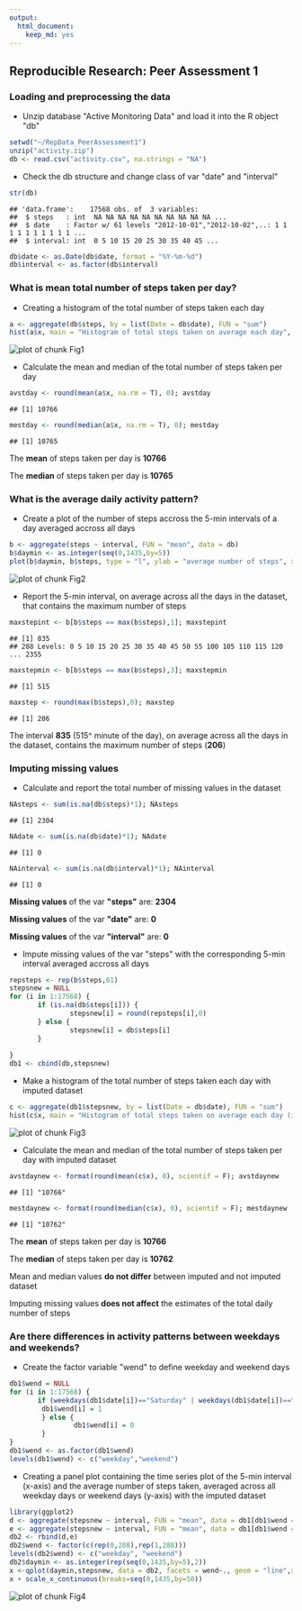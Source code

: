```yaml
---
output:
  html_document:
    keep_md: yes
---
```

## Reproducible Research: Peer Assessment 1

### Loading and preprocessing the data

* Unzip database "Active Monitoring Data" and load it into the R object "db"

```r
setwd("~/RepData_PeerAssessment1")
unzip("activity.zip")
db <- read.csv("activity.csv", na.strings = "NA")
```

* Check the db structure and change class of var "date" and "interval"

```r
str(db)
```

```
## 'data.frame':	17568 obs. of  3 variables:
##  $ steps   : int  NA NA NA NA NA NA NA NA NA NA ...
##  $ date    : Factor w/ 61 levels "2012-10-01","2012-10-02",..: 1 1 1 1 1 1 1 1 1 1 ...
##  $ interval: int  0 5 10 15 20 25 30 35 40 45 ...
```

```r
db$date <- as.Date(db$date, format = "%Y-%m-%d")
db$interval <- as.factor(db$interval)
```



### What is mean total number of steps taken per day?

* Creating a histogram of the total number of steps taken each day


```r
a <- aggregate(db$steps, by = list(Date = db$date), FUN = "sum")
hist(a$x, main = "Histogram of total steps taken on average each day", xlab = "total number of steps")
```

![plot of chunk Fig1](figure/Fig1.png) 


* Calculate the mean and median of the total number of steps taken per day

```r
avstday <- round(mean(a$x, na.rm = T), 0); avstday
```

```
## [1] 10766
```

```r
mestday <- round(median(a$x, na.rm = T), 0); mestday
```

```
## [1] 10765
```

The __mean__ of steps taken per day is __10766__   

The __median__ of steps taken per day is __10765__



### What is the average daily activity pattern?

* Create a plot of the number of steps accross the 5-min intervals of a day averaged accross all days

```r
b <- aggregate(steps ~ interval, FUN = "mean", data = db)
b$daymin <- as.integer(seq(0,1435,by=5)) 
plot(b$daymin, b$steps, type = "l", ylab = "average number of steps", xlab = "day minute", main = "Number of steps in the 5-min intervals of a day averaged accross days")
```

![plot of chunk Fig2](figure/Fig2.png) 

* Report the 5-min interval, on average across all the days in the dataset, that contains the maximum number of steps


```r
maxstepint <- b[b$steps == max(b$steps),1]; maxstepint
```

```
## [1] 835
## 288 Levels: 0 5 10 15 20 25 30 35 40 45 50 55 100 105 110 115 120 ... 2355
```

```r
maxstepmin <- b[b$steps == max(b$steps),3]; maxstepmin
```

```
## [1] 515
```

```r
maxstep <- round(max(b$steps),0); maxstep
```

```
## [1] 206
```

The interval __835__ (515^ minute of the day), on average across all the days in the dataset, contains the maximum number of steps (__206__) 



### Imputing missing values

* Calculate and report the total number of missing values in the dataset

```r
NAsteps <- sum(is.na(db$steps)*1); NAsteps
```

```
## [1] 2304
```

```r
NAdate <- sum(is.na(db$date)*1); NAdate
```

```
## [1] 0
```

```r
NAinterval <- sum(is.na(db$interval)*1); NAinterval
```

```
## [1] 0
```

__Missing values__ of the var __"steps"__ are: __2304__       

__Missing values__ of the var __"date"__ are: __0__      

__Missing values__ of the var __"interval"__ are: __0__       


* Impute missing values of the var "steps" with the corresponding 5-min interval averaged accross all days

```r
repsteps <- rep(b$steps,61)
stepsnew = NULL
for (i in 1:17568) {
       if (is.na(db$steps[i])) {
               stepsnew[i] = round(repsteps[i],0)
       } else {
               stepsnew[i] = db$steps[i]
       }
               
}
db1 <- cbind(db,stepsnew)
```


* Make a histogram of the total number of steps taken each day with imputed dataset

```r
c <- aggregate(db1$stepsnew, by = list(Date = db$date), FUN = "sum")
hist(c$x, main = "Histogram of total steps taken on average each day (imputed dataset)", xlab = "total number of steps")
```

![plot of chunk Fig3](figure/Fig3.png) 


* Calculate the mean and median of the total number of steps taken per day with imputed dataset

```r
avstdaynew <- format(round(mean(c$x), 0), scientif = F); avstdaynew
```

```
## [1] "10766"
```

```r
mestdaynew <- format(round(median(c$x), 0), scientif = F); mestdaynew
```

```
## [1] "10762"
```


The __mean__ of steps taken per day is __10766__   

The __median__ of steps taken per day is __10762__

Mean and median values __do not differ__ between imputed and not imputed dataset

Imputing missing values __does not affect__ the estimates of the total daily number of steps 



### Are there differences in activity patterns between weekdays and weekends?

* Create the factor variable "wend" to define weekday and weekend days

```r
db1$wend = NULL
for (i in 1:17568) {
       if (weekdays(db1$date[i])=="Saturday" | weekdays(db1$date[i])=="Sunday") {
        db1$wend[i] = 1
        } else {
                db1$wend[i] = 0
        }
}
db1$wend <- as.factor(db1$wend)
levels(db1$wend) <- c("weekday","weekend")
```

* Creating a panel plot containing the time series plot of the 5-min interval (x-axis) and the average number of steps taken, averaged across all weekday days or weekend days (y-axis) with the imputed dataset

```r
library(ggplot2)
d <- aggregate(stepsnew ~ interval, FUN = "mean", data = db1[db1$wend == "weekday",])
e <- aggregate(stepsnew ~ interval, FUN = "mean", data = db1[db1$wend == "weekend",])
db2 <- rbind(d,e)
db2$wend <- factor(c(rep(0,288),rep(1,288)))
levels(db2$wend) <- c("weekday", "weekend")
db2$daymin <- as.integer(rep(seq(0,1435,by=5),2))
x <-qplot(daymin,stepsnew, data = db2, facets = wend~., geom = "line",xlab = "minute of the day", ylab = "average number of steps", main = "Number of steps in the 5-min intervals of a day averaged accross weekdays and weekends (imputed data)")
x + scale_x_continuous(breaks=seq(0,1435,by=50))
```

![plot of chunk Fig4](figure/Fig4.png) 
